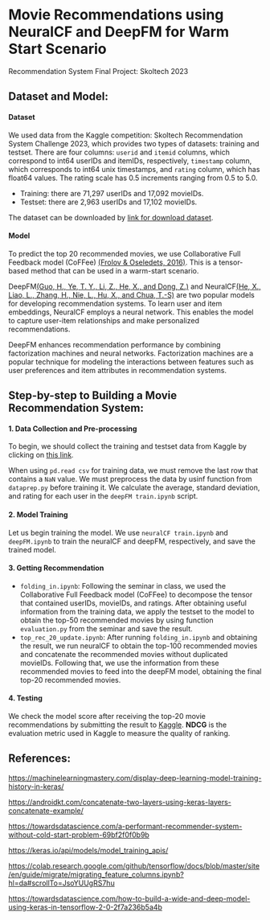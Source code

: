 # Movie Recommendations using NeuralCF and DeepFM for Warm Start Scenario
Recommendation System Final Project: Skoltech 2023

## Dataset and Model:

#### Dataset

We used data from the Kaggle competition: Skoltech Recommendation System Challenge 2023, which provides two types of datasets: training and testset. There are four columns: `userid` and `itemid` columns, which correspond to int64 userIDs and itemIDs, respectively, `timestamp` column, which corresponds to int64 unix timestamps, and `rating` column, which has float64 values. The rating scale has 0.5 increments ranging from 0.5 to 5.0. 

- Training: there are 71,297 userIDs and 17,092 movieIDs.
- Testset: there are 2,963 userIDs and 17,102 movieIDs.

The dataset can be downloaded by [link for download dataset](https://www.kaggle.com/competitions/skoltech-recommender-systems-challenge-2023/data?select=training).


#### Model

To predict the top 20 recommended movies, we use Collaborative Full Feedback model (CoFFee) [(Frolov & Oseledets, 2016)](https://arxiv.org/abs/1607.04228). This is a tensor-based method that can be used in a warm-start scenario. 

DeepFM[(Guo, H., Ye, T. Y., Li, Z., He, X., and Dong, Z.)](https://arxiv.org/pdf/1804.04950.pdf) and NeuralCF[(He, X., Liao, L., Zhang, H., Nie, L., Hu, X., and Chua,
T.-S)](https://arxiv.org/pdf/1708.05031.pdf) are two popular models for developing recommendation systems. To learn user and item embeddings, NeuralCF employs a neural network. This enables the model to capture user-item relationships and make personalized recommendations.

DeepFM enhances recommendation performance by combining factorization machines and neural networks. Factorization machines are a popular technique for modeling the interactions between features such as user preferences and item attributes in recommendation systems.



## Step-by-step to Building a Movie Recommendation System:

#### 1. Data Collection and Pre-processing
To begin, we should collect the training and testset data from Kaggle by clicking on [this link](https://www.kaggle.com/competitions/skoltech-recommender-systems-challenge-2023/data?select=training).

When using ```pd.read csv``` for training data, we must remove the last row that contains a ```NaN``` value. We must preprocess the data by usinf function from `dataprep.py` before training it.
We calculate the average, standard deviation, and rating for each user in the `deepFM train.ipynb` script. 

#### 2. Model Training 
Let us begin training the model. We use `neuralCF train.ipynb` and `deepFM.ipynb` to train the neuralCF and deepFM, respectively, and save the trained model.

#### 3. Getting Recommendation
- `folding_in.ipynb`: Following the seminar in class, we used the Collaborative Full Feedback model (CoFFee) to decompose the tensor that contained userIDs, movieIDs, and ratings. After obtaining useful information from the training data, we apply the testset to the model to obtain the top-50 recommended movies by using function `evaluation.py` from the seminar and save the result.
- `top_rec_20_update.ipynb`: After running `folding_in.ipynb` and obtaining the result, we run neuralCF to obtain the top-100 recommended movies and concatenate the recommended movies without duplicated movieIDs. Following that, we use the information from these recommended movies to feed into the deepFM model, obtaining the final top-20 recommended movies.

#### 4. Testing
We check the model score after receiving the top-20 movie recommendations by submitting the result to [Kaggle](https://www.kaggle.com/competitions/skoltech-recommender-systems-challenge-2023/leaderboard). **NDCG** is the evaluation metric used in Kaggle to measure the quality of ranking.


## References:

https://machinelearningmastery.com/display-deep-learning-model-training-history-in-keras/

https://androidkt.com/concatenate-two-layers-using-keras-layers-concatenate-example/

https://towardsdatascience.com/a-performant-recommender-system-without-cold-start-problem-69bf2f0f0b9b

https://keras.io/api/models/model_training_apis/

https://colab.research.google.com/github/tensorflow/docs/blob/master/site/en/guide/migrate/migrating_feature_columns.ipynb?hl=da#scrollTo=JsoYUUgRS7hu

https://towardsdatascience.com/how-to-build-a-wide-and-deep-model-using-keras-in-tensorflow-2-0-2f7a236b5a4b






